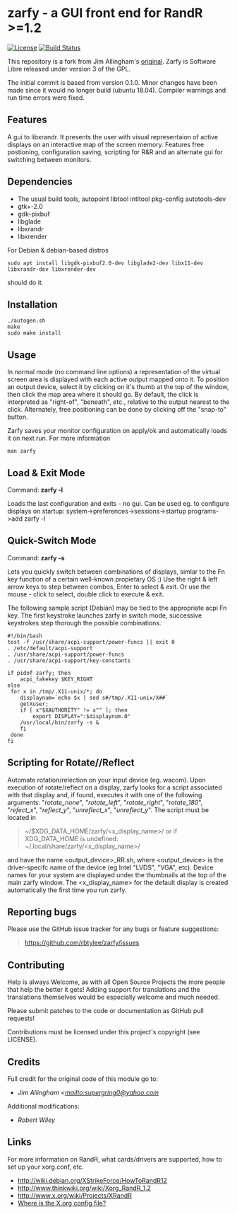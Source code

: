# zarfy - a GUI front end for RandR >=1.2
[![License](http://img.shields.io/badge/license-GPLv3-blue.svg?colorB=9977bb&style=plastic)](https://github.com/rbtylee/zarfy/blob/master/LICENSE)
[![Build Status](https://travis-ci.com/rbtylee/zarfy.svg?branch=master)](https://travis-ci.com/rbtylee/zarfy)

This repository is a fork from Jim Allingham's [original](https://sourceforge.net/projects/zarfy/). Zarfy is Software Libre released under version 3 of the GPL.

The initial commit is based from version 0.1.0. Minor changes have been made since it would no longer build (ubuntu 18.04). Compiler warnings and run time errors were fixed.

## Features

A gui to libxrandr. It presents the user with visual representaion of active displays on an interactive map of
the screen memory. Features free postioning, configuration saving, scripting for R&R and an alternate gui for switching between monitors.

## Dependencies

*   The usual build tools, autopoint libtool intltool pkg-config  autotools-dev
*   gtk+-2.0
*   gdk-pixbuf
*   libglade
*   libxrandr
*   libxrender

For Debian & debian-based distros

```sudo apt install libgdk-pixbuf2.0-dev libglade2-dev libx11-dev libxrandr-dev libxrender-dev```

should do it.

## Installation
```ShellSession
./autogen.sh
make
sudo make install
```

## Usage

In  normal  mode (no command line options) a representation of the virtual screen area is displayed with each 
active output mapped  onto  it. To  position  an  output device, select it by clicking on it's thumb at the top of the
window, then click the map area where it should go. By default, the click is interpreted as "right-of", "beneath", 
etc., relative to the output nearest to the click. Alternately, free  positioning  can be done by clicking off the "snap-to" button.

Zarfy  saves  your  monitor configuration on apply/ok and automatically loads it on next run. For more information

```ShellSession
man zarfy
```

## Load & Exit Mode

Command: **zarfy -l**

Loads the last configuration and exits - no gui.
Can be used eg. to configure displays on startup:
system->preferences->sessions->startup programs->add zarfy -l

## Quick-Switch Mode

Command: **zarfy -s**

Lets you quickly switch between combinations of displays, simlar to
the Fn key function of a certain well-known propietary OS :)
Use the right & left arrow keys to step between combos, Enter to
select & exit. Or use the mouse - click to select, double click to
execute & exit.

The following sample script (Debian) may be tied to the appropriate
acpi Fn key. The first keystroke launches zarfy in switch mode,
successive keystrokes step thorough the possible combinations.

```Shell
#!/bin/bash
test -f /usr/share/acpi-support/power-funcs || exit 0
. /etc/default/acpi-support
. /usr/share/acpi-support/power-funcs
. /usr/share/acpi-support/key-constants

if pidof zarfy; then
	acpi_fakekey $KEY_RIGHT
else 
 for x in /tmp/.X11-unix/*; do
    displaynum=`echo $x | sed s#/tmp/.X11-unix/X##`
    getXuser;
    if [ x"$XAUTHORITY" != x"" ]; then
        export DISPLAY=":$displaynum.0"
	/usr/local/bin/zarfy -s &
    fi
 done
fi
```

## Scripting for Rotate//Reflect

Automate rotation/relection on your input device (eg. wacom).
Upon execution of rotate/reflect on a display, zarfy looks for
a script associated with that display and, if found, executes it
with one of the following arguments: "_rotate_none_", "_rotate_left_",
"_rotate_right_", "_rotate_180_", "_refect_x_", "_reflect_y_", "_unreflect_x_",
"_unreflect_y_". The script must be located in

> ~/$XDG_DATA_HOME/zarfy/<x_display_name>/ 
> or if XDG_DATA_HOME is undefined:
> ~/.local/share/zarfy/<x_display_name>/

and have the name <output_device>_RR.sh, where <output_device>
is the driver-specifc name of the device (eg Intel "LVDS", "VGA", etc).
Device names for your system are displayed under the thumbnails
at the top of the main zarfy window. The <x_display_name> for the
default display is created automatically the first time you run zarfy.

## Reporting bugs

Please use the GitHub issue tracker for any bugs or feature suggestions:

> <https://github.com/rbtylee/zarfy/issues>

## Contributing

Help is always Welcome, as with all Open Source Projects the more people that help the better it gets!
Adding support for translations and the translations themselves would be especially welcome and much needed.

Please submit patches to the code or documentation as GitHub pull requests!

Contributions must be licensed under this project's copyright (see LICENSE). 

## Credits

Full credit for the original code of this module go to:
*   _Jim Allingham <<mailto:supergring0@yahoo.com>_

Additional modifications:
*   _Robert Wiley_

## Links

For more information on RandR, what cards/drivers are supported,
how to set up your xorg.conf, etc.

*   <http://wiki.debian.org/XStrikeForce/HowToRandR12>
*   <http://www.thinkwiki.org/wiki/Xorg_RandR_1.2>
*   <http://www.x.org/wiki/Projects/XRandR>
*   [Where is the X.org config file?](https://askubuntu.com/questions/4662/where-is-the-x-org-config-file-how-do-i-configure-x-there)
